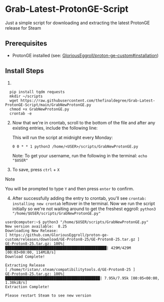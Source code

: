 # Grab-Latest-ProtonGE-Script
Just a simple script for downloading and extracting the latest ProtonGE release for Steam
 
## Prerequisites

-  ProtonGE installed (see: [GloriousEggroll/proton-ge-custom#installation](https://github.com/GloriousEggroll/proton-ge-custom#installation))


## Install Steps
1.

      
      pip install tqdm requests
      mkdir ~/scripts
      wget https://raw.githubusercontent.com/thefinaldegree/Grab-Latest-ProtonGE-Script/main/GrabNewProtonGE.py
      chmod +x GrabNewProtonGE.py
      crontab -e
      

2. Now that we're in crontab, scroll to the bottom of the file and after any existing entries, include the following line:

      This will run the script at midnight every Monday:

      `0 0 * * 1 python3 /home/<USER>/scripts/GrabNewProtonGE.py`
   
      Note: To get your username, run the following in the terminal: `echo "$USER"`

3. To save, press `ctrl` + `X`


> [!NOTE]
> You will be prompted to type `Y` and then press `enter` to confirm.

4. After successfully adding the entry to crontab, you'll see `crontab: installing new crontab` leftover in the terminal.
   Now we run the script initially so we're not waiting around to get the freshest eggroll:
   `python3 "/home/$USER/scripts/GrabNewProtonGE.py"`
```
user@computer:~$ python3 "/home/$USER/scripts/GrabNewProtonGE.py"
New version available:  8.25
Downloading New Release:
[ https://github.com/GloriousEggroll/proton-ge-custom/releases/download/GE-Proton8-25/GE-Proton8-25.tar.gz ]
GE-Proton8-25.tar.gz: 100%|██████████████████████████████████████████████| 429M/429M [00:03<00:00, 114MiB/s]
Download Complete!

Extracting Release
[ /home/tristan/.steam/compatibilitytools.d/GE-Proton8-25 ]
GE-Proton8-25.tar.gz: 100%|███████████████████████████████████████████| 7.95k/7.95k [00:05<00:00, 1.38kiB/s]
Extraction Complete!

Please restart Steam to see new version
```
